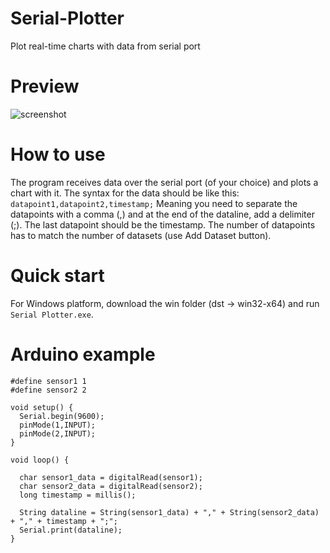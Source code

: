 # Serial-Plotter
Plot real-time charts with data from serial port

# Preview
![screenshot](https://i.imgur.com/NrZMD25.png)

# How to use
The program receives data over the serial port (of your choice) and plots a chart with it. The syntax for the data should be like this:
`datapoint1,datapoint2,timestamp;`
Meaning you need to separate the datapoints with a comma (,) and at the end of the dataline, add a delimiter (;). The last datapoint should be the timestamp.
The number of datapoints has to match the number of datasets (use Add Dataset button).

# Quick start
For Windows platform, download the win folder (dst -> win32-x64) and run `Serial Plotter.exe`.

# Arduino example
```
#define sensor1 1
#define sensor2 2

void setup() {
  Serial.begin(9600);
  pinMode(1,INPUT);
  pinMode(2,INPUT);
}

void loop() {

  char sensor1_data = digitalRead(sensor1);
  char sensor2_data = digitalRead(sensor2);
  long timestamp = millis();
  
  String dataline = String(sensor1_data) + "," + String(sensor2_data) + "," + timestamp + ";";
  Serial.print(dataline);
}
```
